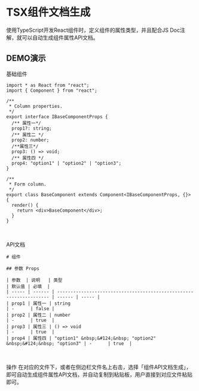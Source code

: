 # TSX组件文档生成

使用TypeScript开发React组件时，定义组件的属性类型，并且配合JS Doc注解，就可以自动生成组件属性API文档。

## DEMO演示

基础组件

```tsx
import * as React from "react";
import { Component } from "react";

/**
 * Column properties.
 */
export interface IBaseComponentProps {
  /** 属性一*/
  prop1?: string;
  /** 属性二 */
  prop2: number;
  /**属性三*/
  prop3: () => void;
  /** 属性四 */
  prop4: "option1" | "option2" | "option3";
}

/**
 * Form column.
 */
export class BaseComponent extends Component<IBaseComponentProps, {}> {
  render() {
    return <div>BaseComponent</div>;
  }
}
```

<br/>

API文档

```Plain Text
# 组件

## 参数 Props

| 参数  | 说明   | 类型                                                                | 默认值 | 必填  |
| ----- | ------ | ------------------------------------------------------------------- | ------ | ----- |
| prop1 | 属性一 | string                                                              | -      | false |
| prop2 | 属性二 | number                                                              | -      | true  |
| prop3 | 属性三 | () => void                                                          | -      | true  |
| prop4 | 属性四 | "option1" &nbsp;&#124;&nbsp; "option2" &nbsp;&#124;&nbsp; "option3" | -      | true  |
```


<br/>

操作
在对应的文件下，或者在侧边栏文件名上右击，选择「组件API文档生成」，即可自动生成组件属性API文档，并自动复制到粘贴板，用户直接到对应文件粘贴即可。
